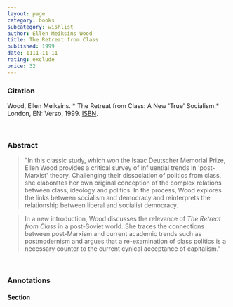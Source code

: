 ```yaml
---
layout: page
category: books
subcategory: wishlist
author: Ellen Meiksins Wood
title: The Retreat from Class
published: 1999
date: 1111-11-11
rating: exclude
price: 32
---
```


### Citation

Wood, Ellen Meiksins. * The Retreat from Class: A New 'True' Socialism.* London, EN: Verso, 1999. [ISBN](https://www.versobooks.com/en-ca/products/1180-the-retreat-from-class).

<br>

### Abstract

> "In this classic study, which won the Isaac Deutscher Memorial Prize, Ellen Wood provides a critical survey of influential trends in 'post-Marxist' theory. Challenging their dissociation of politics from class, she elaborates her own original conception of the complex relations between class, ideology and politics. In the process, Wood explores the links between socialism and democracy and reinterprets the relationship between liberal and socialist democracy.

> In a new introduction, Wood discusses the relevance of *The Retreat from Class* in a post-Soviet world. She traces the connections between post-Marxism and current academic trends such as postmodernism and argues that a re-examination of class politics is a necessary counter to the current cynical acceptance of capitalism."

<br>

### Annotations

#### Section

<br>

